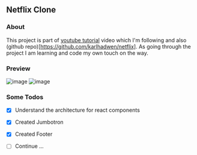 ## Netflix Clone

### About

This project is part of [youtube tutorial](https://youtu.be/x_EEwGe-a9o) video which I'm following and also (github repo)[https://github.com/karlhadwen/netflix].
As going through the project I am learning and code my own touch on the way.

### Preview

![image](https://i.imgur.com/BXHco9E.png)
![image](https://i.imgur.com/BXLx7hp.png)


### Some Todos

- [x] Understand the architecture for react components
- [x] Created Jumbotron
- [x] Created Footer
- [ ] Continue ...

